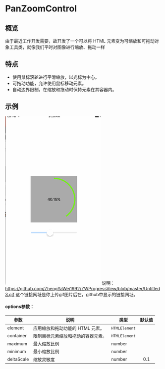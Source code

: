 # PanZoomControl

## 概览

由于最近工作开发需要，故开发了一个可以将 HTML 元素变为可缩放和可拖动对象工具类，就像我们平时对图像进行缩放、拖动一样

## 特点

- 使用鼠标滚轮进行平滑缩放，以光标为中心。
- 可拖动功能，允许使用鼠标移动元素。
- 自动边界限制，在缩放和拖动时保持元素在其容器内。

## 示例

![image](https://github.com/ZhengYaWei1992/ZWProgressView/blob/master/Untitled3.gif)
说明：
https://github.com/ZhengYaWei1992/ZWProgressView/blob/master/Untitled3.gif
这个链接网址是你上传gif图片后在，github中显示的链接网址。

#### options参数：

| 参数       | 说明                               | 类型          | 默认值 |
| ---------- | ---------------------------------- | ------------- | :----: |
| element    | 应用缩放和拖动功能的 HTML 元素。   | `HTMLElement` |        |
| container  | 限制目标元素缩放和拖动的容器元素。 | `HTMLElement` |        |
| maximum    | 最大缩放比例                       | number        |        |
| minimum    | 最小缩放比例                       | number        |        |
| deltaScale | 缩放灵敏度                         | number        |  0.1   |





